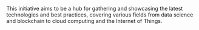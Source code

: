 This initiative aims to be a hub for gathering and showcasing the latest technologies and best practices, covering various fields from data science and blockchain to cloud computing and the Internet of Things.
